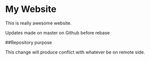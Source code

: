 # My Website

This is really awesome website.

Updates made on master on Github before rebase

##Repository purpose

This change will produce conflict with whatever be on remote side.
